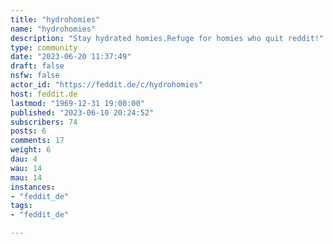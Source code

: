 ```yaml
---
title: "hydrohomies" 
name: "hydrohomies"
description: "Stay hydrated homies.Refuge for homies who quit reddit!"
type: community
date: "2023-06-20 11:37:49"
draft: false
nsfw: false
actor_id: "https://feddit.de/c/hydrohomies"
host: feddit.de
lastmod: "1969-12-31 19:00:00"
published: "2023-06-10 20:24:52"
subscribers: 74
posts: 6
comments: 17
weight: 6
dau: 4
wau: 14
mau: 14
instances:
- "feddit_de"
tags: 
- "feddit_de"

---
```

